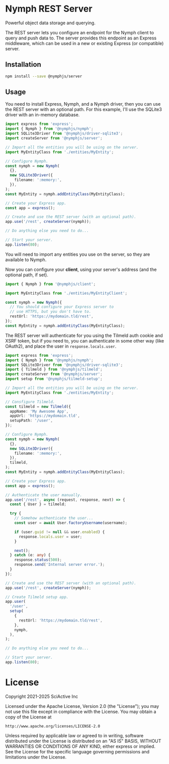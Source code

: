 # Nymph REST Server

Powerful object data storage and querying.

The REST server lets you configure an endpoint for the Nymph client to query and push data to. The server provides this endpoint as an Express middleware, which can be used in a new or existing Express (or compatible) server.

## Installation

```sh
npm install --save @nymphjs/server
```

## Usage

You need to install Express, Nymph, and a Nymph driver, then you can use the REST server with an optional path. For this example, I'll use the SQLite3 driver with an in-memory database.

```ts
import express from 'express';
import { Nymph } from '@nymphjs/nymph';
import SQLite3Driver from '@nymphjs/driver-sqlite3';
import createServer from '@nymphjs/server';

// Import all the entities you will be using on the server.
import MyEntityClass from './entities/MyEntity';

// Configure Nymph.
const nymph = new Nymph(
  {},
  new SQLite3Driver({
    filename: ':memory:',
  }),
);
const MyEntity = nymph.addEntityClass(MyEntityClass);

// Create your Express app.
const app = express();

// Create and use the REST server (with an optional path).
app.use('/rest', createServer(nymph));

// Do anything else you need to do...

// Start your server.
app.listen(80);
```

You will need to import any entities you use on the server, so they are available to Nymph.

Now you can configure your **client**, using your server's address (and the optional path, if set).

```ts
import { Nymph } from '@nymphjs/client';

import MyEntityClass from './entities/MyEntityClient';

const nymph = new Nymph({
  // You should configure your Express server to
  // use HTTPS, but you don't have to.
  restUrl: 'https://mydomain.tld/rest',
});
const MyEntity = nymph.addEntityClass(MyEntityClass);
```

The REST server will authenticate for you using the Tilmeld auth cookie and XSRF token, but if you need to, you can authenticate in some other way (like OAuth2), and place the user in `response.locals.user`.

```ts
import express from 'express';
import { Nymph } from '@nymphjs/nymph';
import SQLite3Driver from '@nymphjs/driver-sqlite3';
import { Tilmeld } from '@nymphjs/tilmeld';
import createServer from '@nymphjs/server';
import setup from '@nymphjs/tilmeld-setup';

// Import all the entities you will be using on the server.
import MyEntityClass from './entities/MyEntity';

// Consfigure Tilmeld.
const tilmeld = new Tilmeld({
  appName: 'My Awesome App',
  appUrl: 'https://mydomain.tld',
  setupPath: '/user',
});

// Configure Nymph.
const nymph = new Nymph(
  {},
  new SQLite3Driver({
    filename: ':memory:',
  }),
  tilmeld,
);
const MyEntity = nymph.addEntityClass(MyEntityClass);

// Create your Express app.
const app = express();

// Authenticate the user manually.
app.use('/rest', async (request, response, next) => {
  const { User } = tilmeld;

  try {
    // Somehow authenticate the user...
    const user = await User.factoryUsername(username);

    if (user.guid != null && user.enabled) {
      response.locals.user = user;
    }

    next();
  } catch (e: any) {
    response.status(500);
    response.send('Internal server error.');
  }
});

// Create and use the REST server (with an optional path).
app.use('/rest', createServer(nymph));

// Create Tilmeld setup app.
app.user(
  '/user',
  setup(
    {
      restUrl: 'https://mydomain.tld/rest',
    },
    nymph,
  ),
);

// Do anything else you need to do...

// Start your server.
app.listen(80);
```

# License

Copyright 2021-2025 SciActive Inc

Licensed under the Apache License, Version 2.0 (the "License");
you may not use this file except in compliance with the License.
You may obtain a copy of the License at

    http://www.apache.org/licenses/LICENSE-2.0

Unless required by applicable law or agreed to in writing, software
distributed under the License is distributed on an "AS IS" BASIS,
WITHOUT WARRANTIES OR CONDITIONS OF ANY KIND, either express or implied.
See the License for the specific language governing permissions and
limitations under the License.

